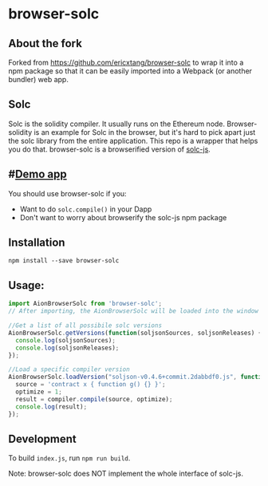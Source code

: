 # browser-solc

## About the fork

Forked from https://github.com/ericxtang/browser-solc to wrap it into a npm package so that it can be easily imported into a Webpack (or another bundler) web app.

## Solc

Solc is the solidity compiler.  It usually runs on the Ethereum node.  Browser-solidity is an example for Solc in the browser, but it's hard to pick apart just the solc library from the entire application.  This repo is a wrapper that helps you do that.  browser-solc is a browserified version of [solc-js](https://github.com/ethereum/solc-js).

## #[Demo app](https://s3.amazonaws.com/browser-solc.dappbench.com/index.html)

You should use browser-solc if you:
* Want to do `solc.compile()` in your Dapp
* Don't want to worry about browserify the solc-js npm package

## Installation

`npm install --save browser-solc`

## Usage:

```javascript
import AionBrowserSolc from 'browser-solc';
// After importing, the AionBrowserSolc will be loaded into the window object. This is required as it was built with browserify.

//Get a list of all possibile solc versions
AionBrowserSolc.getVersions(function(soljsonSources, soljsonReleases) {
  console.log(soljsonSources);
  console.log(soljsonReleases);
});

//Load a specific compiler version
AionBrowserSolc.loadVersion("soljson-v0.4.6+commit.2dabbdf0.js", function(compiler) {
  source = 'contract x { function g() {} }';
  optimize = 1;
  result = compiler.compile(source, optimize);
  console.log(result);
});
```


## Development
To build `index.js`, run `npm run build`.

Note: browser-solc does NOT implement the whole interface of solc-js.
